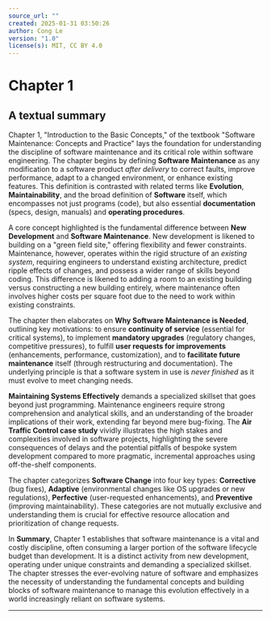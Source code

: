 ```yaml
---
source_url: ""
created: 2025-01-31 03:50:26
author: Cong Le
version: "1.0"
license(s): MIT, CC BY 4.0
---
```


# Chapter 1

## A textual summary

Chapter 1, "Introduction to the Basic Concepts," of the textbook "Software Maintenance: Concepts and Practice" lays the foundation for understanding the discipline of software maintenance and its critical role within software engineering. The chapter begins by defining **Software Maintenance** as any modification to a software product *after delivery* to correct faults, improve performance, adapt to a changed environment, or enhance existing features. This definition is contrasted with related terms like **Evolution**, **Maintainability**, and the broad definition of **Software** itself, which encompasses not just programs (code), but also essential **documentation** (specs, design, manuals) and **operating procedures**.

A core concept highlighted is the fundamental difference between **New Development** and **Software Maintenance**.  New development is likened to building on a "green field site," offering flexibility and fewer constraints. Maintenance, however, operates within the rigid structure of an *existing system*, requiring engineers to understand existing architecture, predict ripple effects of changes, and possess a wider range of skills beyond coding.  This difference is likened to adding a room to an existing building versus constructing a new building entirely, where maintenance often involves higher costs per square foot due to the need to work within existing constraints.

The chapter then elaborates on **Why Software Maintenance is Needed**, outlining key motivations: to ensure **continuity of service** (essential for critical systems), to implement **mandatory upgrades** (regulatory changes, competitive pressures), to fulfill **user requests for improvements** (enhancements, performance, customization), and to **facilitate future maintenance** itself (through restructuring and documentation).  The underlying principle is that a software system in use is *never finished* as it must evolve to meet changing needs.

**Maintaining Systems Effectively** demands a specialized skillset that goes beyond just programming.  Maintenance engineers require strong comprehension and analytical skills, and an understanding of the broader implications of their work, extending far beyond mere bug-fixing.  The **Air Traffic Control case study** vividly illustrates the high stakes and complexities involved in software projects, highlighting the severe consequences of delays and the potential pitfalls of bespoke system development compared to more pragmatic, incremental approaches using off-the-shelf components.

The chapter categorizes **Software Change** into four key types: **Corrective** (bug fixes), **Adaptive** (environmental changes like OS upgrades or new regulations), **Perfective** (user-requested enhancements), and **Preventive** (improving maintainability).  These categories are not mutually exclusive and understanding them is crucial for effective resource allocation and prioritization of change requests.

In **Summary**, Chapter 1 establishes that software maintenance is a vital and costly discipline, often consuming a larger portion of the software lifecycle budget than development. It is a distinct activity from new development, operating under unique constraints and demanding a specialized skillset. The chapter stresses the ever-evolving nature of software and emphasizes the necessity of understanding the fundamental concepts and building blocks of software maintenance to manage this evolution effectively in a world increasingly reliant on software systems.


---
